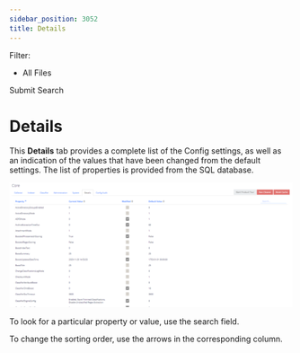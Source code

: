 ```yaml
---
sidebar_position: 3052
title: Details
---
```


Filter: 

* All Files

Submit Search

# Details

This **Details** tab provides a complete list of the Config settings, as well as an indication of the values that have been changed from the default settings. The list of properties is provided from the SQL database.

[![](../../../../../../static/images/DataClassification_5.7/Content/Resources/Images/config_system/core_details_thumb_0_0.png)](../../../Resources/Images/config_system/core_details.png)

To look for a particular property or value, use the search field.

To change the sorting order, use the arrows in the corresponding column.